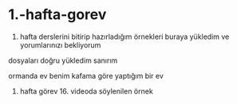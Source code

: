 # 1.-hafta-gorev
1. hafta derslerini bitirip hazırladığım örnekleri buraya yükledim ve yorumlarınızı bekliyorum 

dosyaları doğru yükledim sanırım 

ormanda ev benim kafama göre yaptığım bir ev
1. hafta görev 16. videoda söylenilen örnek 

